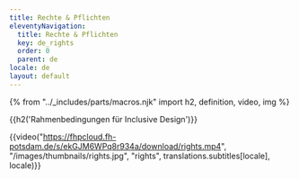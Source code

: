 ```yaml
---
title: Rechte & Pflichten
eleventyNavigation:
  title: Rechte & Pflichten
  key: de_rights
  order: 0
  parent: de
locale: de
layout: default
---
```


{% from "../_includes/parts/macros.njk" import h2, definition, video, img %}

{{h2('Rahmenbedingungen für Inclusive Design')}}

{{video("https://fhpcloud.fh-potsdam.de/s/ekGJM6WPq8r934a/download/rights.mp4", "/images/thumbnails/rights.jpg", "rights", translations.subtitles[locale], locale)}}
